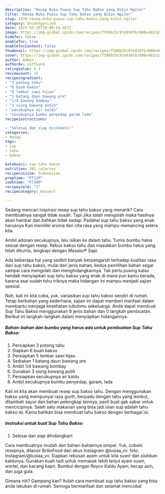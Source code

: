 ```yaml
---
description: "Resep Buka Puasa Sup Tahu Bakso yang Bikin Ngiler"
title: "Resep Buka Puasa Sup Tahu Bakso yang Bikin Ngiler"
slug: 1970-resep-buka-puasa-sup-tahu-bakso-yang-bikin-ngiler
category: Uncategorized
date: 2023-03-16T20:08:54.987Z
image: https://img-global.cpcdn.com/recipes/f598b15c97e930fb/680x482cq70/sup-tahu-bakso-foto-resep-utama.jpg
hideToc: false
enableToc: true
enableTocContent: false
thumbnail: https://img-global.cpcdn.com/recipes/f598b15c97e930fb/680x482cq70/sup-tahu-bakso-foto-resep-utama.jpg
cover: https://img-global.cpcdn.com/recipes/f598b15c97e930fb/680x482cq70/sup-tahu-bakso-foto-resep-utama.jpg
author: Admin
authorAv: notfound
ratingvalue: 4.3
reviewcount: 15
recipeingredient:
- "3 potong tahu"
- "6 buah bakso"
- "5 lembar sawi hijau"
- "1 batang daun bawang pre"
- "1/4 bawang bombay"
- "3 siung bawang putih"
- "secukupnya air kaldu"
- "secukupnya bumbu penyedap garam lada"
recipeinstructions:

- "Selesai dan siap dinikmati!"
categories:
- Resep
tags:
- sup
- tahu
- bakso

katakunci: sup tahu bakso 
nutrition: 261 calories
recipecuisine: Indonesian
preptime: "PT11M"
cooktime: "PT36M"
recipeyield: "1"
recipecategory: Dessert

---
```



Sedang mencari inspirasi resep sup tahu bakso yang menarik? Cara membuatnya sangat tidak susah. Tapi Jika salah mengolah maka hasilnya akan hambar dan bahkan tidak sedap. Padahal sup tahu bakso yang enak harusnya Kan memiliki aroma dan cita rasa yang mampu memancing selera kita.


Ambil adonan secukupnya, lalu isikan ke dalam tahu. Tumis bumbu halus sesuai dengan resep. Rebus bakso tahu dan masukkan bumbu halus yang telah ditumis, lengkapi dengan Masako® Sapi.

Ada beberapa hal yang sedikit banyak berpengaruh terhadap kualitas rasa dari sup tahu bakso, mulai dari jenis bahan, kedua pemilihan bahan segar sampai cara mengolah dan menghidangkannya. Tak perlu pusing kalau hendak menyiapkan sup tahu bakso yang enak di mana pun kamu berada, karena asal sudah tahu triknya maka hidangan ini mampu menjadi sajian spesial.


Nah, kali ini kita coba, yuk, variasikan sup tahu bakso sendiri di rumah. Tetap berbahan yang sederhana, sajian ini dapat memberi manfaat dalam membantu menjaga kesehatan tubuhmu sekeluarga. Anda dapat membuat Sup Tahu Bakso menggunakan 8 jenis bahan dan 0 langkah pembuatan. Berikut ini langkah-langkah dalam menyiapkan hidangannya.

<!--inarticleads1-->

##### Bahan-bahan dan bumbu yang harus ada untuk pembuatan Sup Tahu Bakso:

1. Persiapkan 3 potong tahu
1. Siapkan 6 buah bakso
1. Persiapkan 5 lembar sawi hijau
1. Sediakan 1 batang daun bawang pre
1. Ambil 1/4 bawang bombay
1. Gunakan 3 siung bawang putih
1. Persiapkan secukupnya air kaldu
1. Ambil secukupnya bumbu penyedap, garam, lada


Kali ini kita akan membuat resep sup bakso tahu. Dengan menggunakan bakso yang mempunyai rasa gurih, berpadu dengan tahu yang lembut, ditambah sayur dan bahan pelengkap lainnya, pasti buat gak sabar untuk mencicipinya. Salah satu makanan yang bisa jadi isian sup adalah tahu bakso isi. Kamu bahkan bisa membuat tahu bakso dengan berbagai isi. 

<!--inarticleads2-->

##### Instruksi untuk buat Sup Tahu Bakso:


1. Selesai dan siap dihidangkan!

Cara membuatnya mudah dan bahan-bahannya simpel. Yuk, cobain resepnya, dilansir BrilioFood dari akun Instagram @lusiaa_vv. foto: Instagram/@lusiaa_vv. Siapkan rebusan ayam untuk kita suwir dan sisihkan kaldunya. Gunakan kuah tadi untuk memasak lebih lanjut ayam suwir, wortel, dan kacang kapri. Bumbui dengan Royco Kaldu Ayam, kecap asin, dan juga gula. 

Gimana nih? Gampang kan? Itulah cara membuat sup tahu bakso yang bisa anda lakukan di rumah. Semoga bermanfaat dan selamat mencoba!
